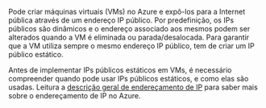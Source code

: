 Pode criar máquinas virtuais (VMs) no Azure e expô-los para a Internet pública através de um endereço IP público. Por predefinição, os IPs públicos são dinâmicos e o endereço associado aos mesmos podem ser alterados quando a VM é eliminada ou parada/desalocada. Para garantir que a VM utiliza sempre o mesmo endereço IP público, tem de criar um IP público estático. 

Antes de implementar IPs públicos estáticos em VMs, é necessário compreender quando pode usar IPs públicos estáticos, e como elas são usadas. Leitura a [descrição geral de endereçamento de IP](../articles/virtual-network/virtual-network-ip-addresses-overview-arm.md) para saber mais sobre o endereçamento de IP no Azure.

